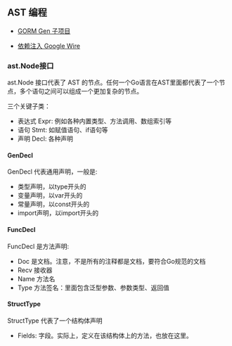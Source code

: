 ## AST 编程

- [GORM Gen 子项目](https://github.com/go-gorm/gen)

- [依赖注入 Google Wire](https://github.com/google/wire)

### ast.Node接口
ast.Node 接口代表了 AST 的节点。任何一个Go语言在AST里面都代表了一个节点，多个语句之间可以组成一个更加复杂的节点。

三个关键子类：
- 表达式 Expr: 例如各种内置类型、方法调用、数组索引等
- 语句 Stmt: 如赋值语句、if语句等
- 声明 Decl: 各种声明

#### GenDecl 
GenDecl 代表通用声明，一般是:
- 类型声明，以type开头的
- 变量声明，以var开头的
- 常量声明，以const开头的
- import声明，以import开头的

#### FuncDecl
FuncDecl 是方法声明:
- Doc 是文档。注意，不是所有的注释都是文档，要符合Go规范的文档
- Recv 接收器
- Name 方法名
- Type 方法签名：里面包含泛型参数、参数类型、返回值

#### StructType
StructType 代表了一个结构体声明
- Fields: 字段。实际上，定义在该结构体上的方法，也放在这里。





